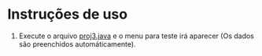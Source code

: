 # Instruções de uso

1. Execute o arquivo [proj3.java](../codigo/proj3.java) e o menu para teste irá aparecer (Os dados  são preenchidos automáticamente).